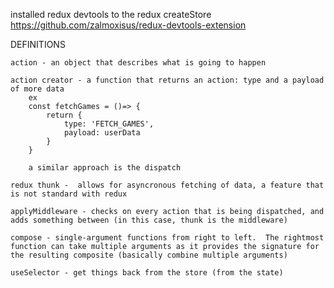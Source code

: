 



installed redux devtools to the redux createStore
    https://github.com/zalmoxisus/redux-devtools-extension



DEFINITIONS

    action - an object that describes what is going to happen

    action creator - a function that returns an action: type and a payload of more data
        ex
        const fetchGames = ()=> {
            return {
                type: 'FETCH_GAMES',
                payload: userData
            }
        }

        a similar approach is the dispatch

    redux thunk -  allows for asyncronous fetching of data, a feature that is not standard with redux

    applyMiddleware - checks on every action that is being dispatched, and adds something between (in this case, thunk is the middleware)

    compose - single-argument functions from right to left.  The rightmost function can take multiple arguments as it provides the signature for the resulting composite (basically combine multiple arguments)

    useSelector - get things back from the store (from the state)